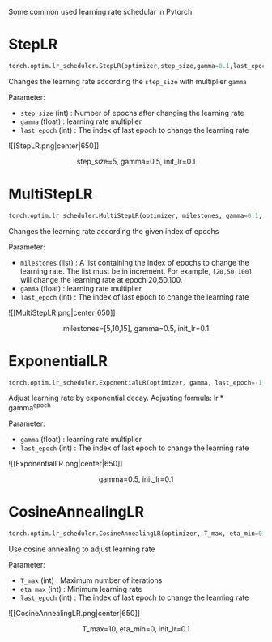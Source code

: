 Some common used learning rate schedular in Pytorch:

# StepLR

```python
torch.optim.lr_scheduler.StepLR(optimizer,step_size,gamma=0.1,last_epoch=-1,verbose=False)
```

Changes the learning rate according the `step_size` with multiplier `gamma`

Parameter:
- `step_size` (int) : Number of epochs after changing the learning rate
- `gamma` (float) : learning rate multiplier
- `last_epoch` (int) : The index of last epoch to change the learning rate

![[StepLR.png|center|650]]
<center>step_size=5, gamma=0.5, init_lr=0.1</center>

# MultiStepLR

```python
torch.optim.lr_scheduler.MultiStepLR(optimizer, milestones, gamma=0.1, last_epoch=-1, verbose=False)
```

Changes the learning rate according the given index of epochs

Parameter:
- `milestones` (list) : A list containing the index of epochs to change the learning rate. The list must be in increment. For example, `[20,50,100]` will change the learning rate at epoch 20,50,100.
- `gamma` (float) : learning rate multiplier
- `last_epoch` (int) : The index of last epoch to change the learning rate

![[MultiStepLR.png|center|650]]
<center>milestones=[5,10,15], gamma=0.5, init_lr=0.1</center>

# ExponentialLR

```python
torch.optim.lr_scheduler.ExponentialLR(optimizer, gamma, last_epoch=-1, verbose=False)
```

Adjust learning rate by exponential decay. Adjusting formula: $\text{lr}*\text{gamma}^\text{{epoch}}$

Parameter:
- `gamma` (float) : learning rate multiplier
- `last_epoch` (int) : The index of last epoch to change the learning rate

![[ExponentialLR.png|center|650]]
<center>gamma=0.5, init_lr=0.1</center>

# CosineAnnealingLR

```python
torch.optim.lr_scheduler.CosineAnnealingLR(optimizer, T_max, eta_min=0, last_epoch=-1, verbose=False)
```

Use cosine annealing to adjust learning rate

Parameter:
- `T_max` (int) : Maximum number of iterations
- `eta_max` (int) : Minimum learning rate
- `last_epoch` (int) : The index of last epoch to change the learning rate

![[CosineAnnealingLR.png|center|650]]
<center>T_max=10, eta_min=0, init_lr=0.1</center>